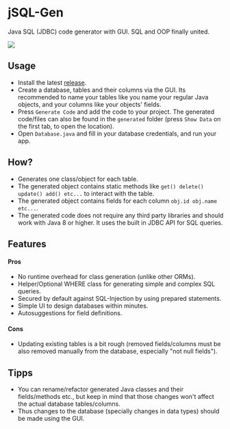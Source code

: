 # jSQL-Gen
Java SQL (JDBC) code generator with GUI. SQL and OOP finally united.

![](https://preview.redd.it/d4cc3ja872691.png?width=1154&format=png&auto=webp&s=9b0ecaecaf6087a4d4b9ecb065da587e782d62f5)

## Usage
- Install the latest [release](https://github.com/Osiris-Team/jSQL-Gen/releases/tag/latest).
- Create a database, tables and their columns via the GUI. Its recommended to name your tables like you name your regular
Java objects, and your columns like your objects' fields.
- Press `Generate Code` and add the code to your project.
The generated code/files can also be found in the `generated` folder (press `Show Data` on the first tab, to open the location).
- Open `Database.java` and fill in your database credentials, and run your app.

## How?
- Generates one class/object for each table.
- The generated object contains static methods like `get() delete() update() add() etc...` to interact with the table.
- The generated object contains fields for each column `obj.id obj.name etc...`.
- The generated code does not require any third party libraries and should work with Java 8 or higher. It uses the built in JDBC API for SQL queries.

## Features

#### Pros
- No runtime overhead for class generation (unlike other ORMs).
- Helper/Optional WHERE class for generating simple and complex SQL queries.
- Secured by default against SQL-Injection by using prepared statements.
- Simple UI to design databases within minutes.
- Autosuggestions for field definitions.

#### Cons
- Updating existing tables is a bit rough (removed fields/columns must be also removed manually from the database, especially "not null fields").

## Tipps
- You can rename/refactor generated Java classes and their fields/methods etc., but keep
in mind that those changes won't affect the actual database tables/columns.
- Thus changes to the database (specially changes in data types) should be made using the GUI.
